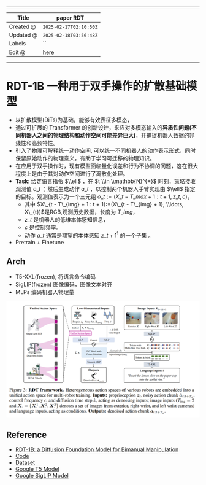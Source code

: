 -----

| Title     | paper RDT                                             |
| --------- | ----------------------------------------------------- |
| Created @ | `2025-02-17T02:10:50Z`                                |
| Updated @ | `2025-02-18T03:56:48Z`                                |
| Labels    | \`\`                                                  |
| Edit @    | [here](https://github.com/junxnone/aiwiki/issues/507) |

-----

# RDT-1B 一种用于双手操作的扩散基础模型

  - 以扩散模型(DiTs)为基础，能够有效表征多模态，
  - 通过可扩展的 Transformer
    的创新设计，来应对多模态输入的**异质性问题(不同机器人之间的物理结构和动作空间可能差异巨大)**，并捕捉机器人数据的非线性和高频特性。
  - 引入了物理可解释统一动作空间, 可以统一不同机器人的动作表示形式，同时保留原始动作的物理意义，有助于学习可迁移的物理知识。
  - 在应用于双手操作时，现有模型面临量化误差和行为不协调的问题，这在很大程度上是由于其对动作空间进行了离散化处理。
  - **Task**: 给定语言指令 $\\ell$ ，在 $t \\in \\mathbb{N}^{+}$ 时刻，策略接收观测值
    $o\_{t}$ ；然后生成动作 $a\_{t}$ ，以控制两个机器人手臂实现由 $\\ell$ 指定的目标。观测值表示为一个三元组
    $o\_{t}:=(X\_{t - T\_{max} + 1 : t + 1}, z\_{t}, c)$，
      - 其中 $X\_{t - T\_{img} + 1 : t + 1}:=(X\_{t - T\_{img} + 1},
        \\ldots, X\_{t})$是RGB,观测历史数据，长度为 $T\_{img}$，
      - $z\_t$ 是机器人的低维本体感知信息，
      - $c$ 是控制频率。
      - 动作 $a\_t$ 通常是期望的本体感知 $z\_{t + 1}^1$ 的一个子集 。
  - Pretrain + Finetune

## Arch

  - T5-XXL(frozen), 将语言命令编码
  - SigLIP(frozen) 图像编码，图像文本对齐
  - MLPs 编码机器人物理量

![Image](media/e6d59ae6716bc1c3ab9bffb068824402ce876bd8.png)

## Reference

  - [RDT-1B: a Diffusion Foundation Model for Bimanual
    Manipulation](https://arxiv.org/pdf/2410.07864)
  - [Code](https://github.com/thu-ml/RoboticsDiffusionTransformer)
  - [Dataset](https://huggingface.co/datasets/robotics-diffusion-transformer/rdt-ft-data)
  - [Google T5
    Model](https://huggingface.co/google/t5-v1_1-xxl/tree/main)
  - [Google SigLIP
    Model](https://huggingface.co/google/siglip-so400m-patch14-384/tree/main)
